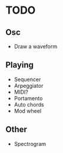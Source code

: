 # TODO

## Osc

- Draw a waveform

## Playing

- Sequencer
- Arpeggiator
- MIDI?
- Portamento
- Auto chords
- Mod wheel

## Other

- Spectrogram
